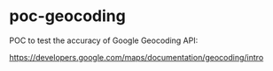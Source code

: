 # poc-geocoding

POC to test the accuracy of Google Geocoding API: 

https://developers.google.com/maps/documentation/geocoding/intro
